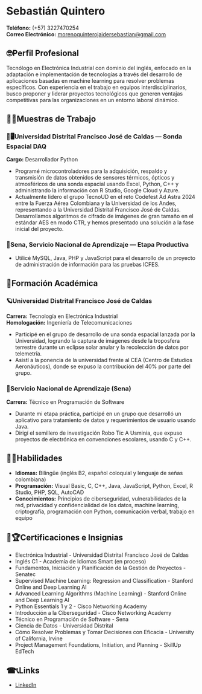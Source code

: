 # Sebastián Quintero

**Teléfono:** (+57) 3227470254  
**Correo Electrónico:** morenoquinterojaidersebastian@gmail.com

## 🤓Perfil Profesional

Tecnólogo en Electrónica Industrial con dominio del inglés, enfocado en la adaptación e implementación de tecnologías a través del desarrollo de aplicaciones basadas en machine learning para resolver problemas específicos. Con experiencia en el trabajo en equipos interdisciplinarios, busco proponer y liderar proyectos tecnológicos que generen ventajas competitivas para las organizaciones en un entorno laboral dinámico.

## 🧏‍♂️Muestras de Trabajo

### 🔋🖥Universidad Distrital Francisco José de Caldas — Sonda Espacial DAQ  
**Cargo:** Desarrollador Python

- Programé microcontroladores para la adquisición, respaldo y transmisión de datos obtenidos de sensores térmicos, ópticos y atmosféricos de una sonda espacial usando Excel, Python, C++ y administrando la información con R Studio, Google Cloud y Azure.  
- Actualmente lidero el grupo TecnoUD en el reto Codefest Ad Astra 2024 entre la Fuerza Aérea Colombiana y la Universidad de los Andes, representando a la Universidad Distrital Francisco José de Caldas. Desarrollamos algoritmos de cifrado de imágenes de gran tamaño en el estándar AES en modo CTR, y hemos presentado una solución a la fase inicial del proyecto.

### 🏫Sena, Servicio Nacional de Aprendizaje — Etapa Productiva

- Utilicé MySQL, Java, PHP y JavaScript para el desarrollo de un proyecto de administración de información para las pruebas ICFES.

## 🏢Formación Académica

### 🪐Universidad Distrital Francisco José de Caldas  
**Carrera:** Tecnología en Electrónica Industrial  
**Homologación:** Ingeniería de Telecomunicaciones

- Participé en el grupo de desarrollo de una sonda espacial lanzada por la Universidad, logrando la captura de imágenes desde la troposfera terrestre durante un eclipse solar anular y la recolección de datos por telemetría.  
- Asistí a la ponencia de la universidad frente al CEA (Centro de Estudios Aeronáuticos), donde se expuso la contribución del 40% por parte del grupo.

### 🏦Servicio Nacional de Aprendizaje (Sena)  
**Carrera:** Técnico en Programación de Software

- Durante mi etapa práctica, participé en un grupo que desarrolló un aplicativo para tratamiento de datos y requerimientos de usuario usando Java.  
- Dirigí el semillero de investigación Robo Tic A Usminia, que expuso proyectos de electrónica en convenciones escolares, usando C y C++.

## 🏋️‍♀️Habilidades

- **Idiomas:** Bilingüe (inglés B2, español coloquial y lenguaje de señas colombiana)
- **Programación:** Visual Basic, C, C++, Java, JavaScript, Python, Excel, R Studio, PHP, SQL, AutoCAD
- **Conocimientos:** Principios de ciberseguridad, vulnerabilidades de la red, privacidad y confidencialidad de los datos, machine learning, criptografía, programación con Python, comunicación verbal, trabajo en equipo

## 🏅🏆Certificaciones e Insignias

- Electrónica Industrial - Universidad Distrital Francisco José de Caldas  
- Inglés C1 - Academia de Idiomas Smart (en proceso)  
- Fundamentos, Iniciación y Planificación de la Gestión de Proyectos - Senatec  
- Supervised Machine Learning: Regression and Classification - Stanford Online and Deep Learning AI  
- Advanced Learning Algorithms (Machine Learning) - Stanford Online and Deep Learning AI  
- Python Essentials 1 y 2 - Cisco Networking Academy  
- Introducción a la Ciberseguridad - Cisco Networking Academy  
- Técnico en Programación de Software - Sena  
- Ciencia de Datos - Universidad Distrital  
- Cómo Resolver Problemas y Tomar Decisiones con Eficacia - University of California, Irvine  
- Project Management Foundations, Initiation, and Planning - SkillUp EdTech

## ☎📞Links

- [LinkedIn](#)

